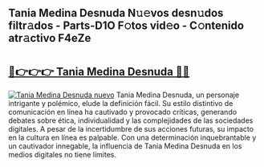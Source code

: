 ## Tania Medina Desnuda N𝚞𝚎vos desn𝚞dos filtr𝚊dos - Parts-D1O F𝚘tos vid𝚎o - C𝚘ntenido atr𝚊ctivo F4eZe

# <h2><a href="http://mbafo71.tromn.icu/?c=Tania+Medina+Desnuda">🔗👉👉👉 Tania Medina Desnuda 🔗🔗</a></h2>

[![Tania Medina Desnuda nuevo](https://i.imgur.com/pEAQMta.gif)](http://mbafo71.tromn.icu/?c=Tania+Medina+Desnuda)
Tania Medina Desnuda, un personaje intrigante y polémico, elude la definición fácil. Su estilo distintivo de comunicación en línea ha cautivado y provocado críticas, generando debates sobre ética, individualidad y las complejidades de las sociedades digitales. A pesar de la incertidumbre de sus acciones futuras, su impacto en la cultura en línea es palpable. Con una determinación inquebrantable y un cautivador innegable, la influencia de Tania Medina Desnuda en los medios digitales no tiene límites.
